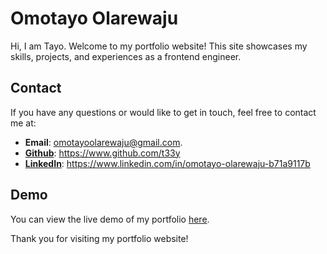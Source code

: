 # Omotayo Olarewaju

Hi, I am Tayo.
Welcome to my portfolio website! This site showcases my skills, projects, and experiences as a frontend engineer.

## Contact

If you have any questions or would like to get in touch, feel free to contact me at:

- **Email**: omotayoolarewaju@gmail.com.
- **[Github](https://www.github.com/t33y)**: https://www.github.com/t33y
- **[LinkedIn](https://www.linkedin.com/in/omotayo-olarewaju-b71a9117b)**: https://www.linkedin.com/in/omotayo-olarewaju-b71a9117b

## Demo

You can view the live demo of my portfolio [here](https://t33y.github.io/portfolio/).

Thank you for visiting my portfolio website!
